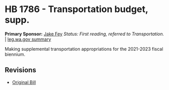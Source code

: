 # HB 1786 - Transportation budget, supp.
**Primary Sponsor:** [Jake Fey](/person/leg/jake.fey.md)
*Status: First reading, referred to Transportation.* | [leg.wa.gov summary](https://app.leg.wa.gov/billsummary?BillNumber=1786&Year=2021)

Making supplemental transportation appropriations for the 2021-2023 fiscal biennium.

## Revisions
* [Original Bill](1/)